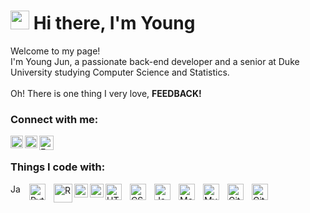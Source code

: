 <h1><img src="https://emojis.slackmojis.com/emojis/images/1531849430/4246/blob-sunglasses.gif?1531849430" width="30"/> Hi there, I'm Young</h1>

<p> Welcome to my page! <br> I'm Young Jun, a passionate back-end developer and a senior at Duke University studying Computer Science and Statistics. 
<br>
<!-- I love technology and am interested in making it more approachable and exciting. -->
<br>
Oh! There is one thing I very love, <b>FEEDBACK!</b> </p>


### Connect with me: 

<a href="https://www.linkedin.com/in/young-hoo-jun-773706225">
  <img align="left" alt="Young's LinkedIN" width="20px" src="https://raw.githubusercontent.com/peterthehan/peterthehan/master/assets/linkedin.svg" />
</a>
<a href="https://www.instagram.com/younghoo_jun/">
  <img align="left" alt="Young's Instagram" width="20px" src="https://raw.githubusercontent.com/hussainweb/hussainweb/main/icons/instagram.png" />
</a>
</a>
<a href = "mailto: yj112@duke.edu">
  <img align="left" alt="Email icon" width="23px" src="https://d338t8kmirgyke.cloudfront.net/icons/icon_pngs/000/007/873/original/email.png" />
</a> <br>

### Things I code with: 
<img align="left" alt="Java" width="17px" src="https://upload.wikimedia.org/wikipedia/uk/2/2e/Java_Logo.svg" style="padding-right:10px;" />
<img align="left" alt="Python" width="26px" src="https://cdn.iconscout.com/icon/free/png-256/python-3629591-3032289.png" style="padding-right:10px;" />
<img align="left" alt="R" width="30px" src="https://upload.wikimedia.org/wikipedia/commons/thumb/1/1b/R_logo.svg/724px-R_logo.svg.png" />
<img align="left" alt="C" width="22px" src="https://upload.wikimedia.org/wikipedia/commons/1/19/C_Logo.png" />
<img align="left" alt="C++" width="22px" src="https://upload.wikimedia.org/wikipedia/commons/thumb/1/18/ISO_C%2B%2B_Logo.svg/1822px-ISO_C%2B%2B_Logo.svg.png" />
<img align="left" alt="HTML5" width="26px" src="https://cdn.jsdelivr.net/gh/devicons/devicon/icons/html5/html5-original.svg" style="padding-right:10px;" />
<img align="left" alt="CSS3" width="26px" src="https://cdn.jsdelivr.net/gh/devicons/devicon/icons/css3/css3-original.svg" style="padding-right:10px;" />
<img align="left" alt="JavaScript" width="26px" src="https://cdn.jsdelivr.net/gh/devicons/devicon/icons/javascript/javascript-original.svg" style="padding-right:10px;" />
<img align="left" alt="MongoDB" width="26px" src="https://cdn.jsdelivr.net/gh/devicons/devicon/icons/mongodb/mongodb-original.svg" style="padding-right:10px;" />
<img align="left" alt="MySQL" width="26px" src="https://cdn.jsdelivr.net/gh/devicons/devicon/icons/mysql/mysql-original.svg" style="padding-right:10px;" />
<img align="left" alt="Git" width="26px" src="https://cdn.jsdelivr.net/gh/devicons/devicon/icons/git/git-original.svg" style="padding-right:10px;" />
<img align="left" alt="GitHub" width="26px" src="https://user-images.githubusercontent.com/3369400/139447912-e0f43f33-6d9f-45f8-be46-2df5bbc91289.png" style="padding-right:10px;" />



<!--
**brian3699/brian3699** is a ✨ _special_ ✨ repository because its `README.md` (this file) appears on your GitHub profile.

Here are some ideas to get you started:

- 🔭 I’m currently working on ...
- 🌱 I’m currently learning ...
- 👯 I’m looking to collaborate on ...
- 🤔 I’m looking for help with ...
- 💬 Ask me about ...
- 📫 How to reach me: ...
- 😄 Pronouns: ...
- ⚡ Fun fact: ...
-->
